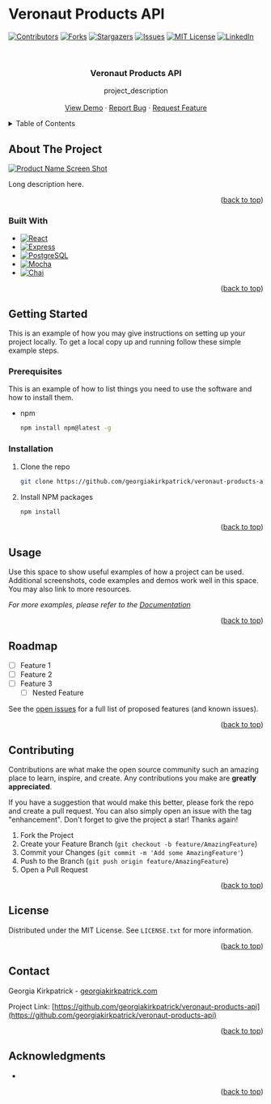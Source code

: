 # Veronaut Products API


<a name="readme-top"></a>

[![Contributors][contributors-shield]][contributors-url]
[![Forks][forks-shield]][forks-url]
[![Stargazers][stars-shield]][stars-url]
[![Issues][issues-shield]][issues-url]
[![MIT License][license-shield]][license-url]
[![LinkedIn][linkedin-shield]][linkedin-url]


<!-- PROJECT LOGO -->
<br />
<div align="center">

  <!--Project Title
  This is the name of the project. It describes the whole project in one sentence, and helps people understand what the main goal and aim of the project is.
  -->
  <h3 align="center">Veronaut Products API</h3>

  <!-- 
  Short Project Description - 2-4 sentences
  -->

  <p align="center">
    project_description
    <br />
    <br />
    <a href="https://veronaut.herokuapp.com">View Demo</a>
    ·
    <a href="https://github.com/georgiakirkpatrick/veronaut-products-api/issues">Report Bug</a>
    ·
    <a href="https://github.com/georgiakirkpatrick/veronaut-products-api/issues">Request Feature</a>
  </p>
</div>

<!-- TABLE OF CONTENTS -->
<details>
  <summary>Table of Contents</summary>
  <ol>
    <li>
      <a href="#about-the-project">About The Project</a>
      <ul>
        <li><a href="#built-with">Built With</a></li>
      </ul>
    </li>
    <li>
      <a href="#getting-started">Getting Started</a>
      <ul>
        <li><a href="#prerequisites">Prerequisites</a></li>
        <li><a href="#installation">Installation</a></li>
      </ul>
    </li>
    <li><a href="#usage">Usage</a></li>
    <li><a href="#roadmap">Roadmap</a></li>
    <li><a href="#contributing">Contributing</a></li>
    <li><a href="#license">License</a></li>
    <li><a href="#contact">Contact</a></li>
    <li><a href="#acknowledgments">Acknowledgments</a></li>
  </ol>
</details>



<!-- ABOUT THE PROJECT
  This is an important component of your project that many new developers often overlook.

  Your description is an extremely important aspect of your project. A well-crafted description allows you to show off your work to other developers as well as potential employers.

  The quality of a README description often differentiates a good project from a bad project. A good one takes advantage of the opportunity to explain and showcase:

  - What your application does,
  - Why you used the technologies you used,
  - Some of the challenges you faced and features you hope to implement in the future.
-->

## About The Project

[![Product Name Screen Shot][product-screenshot]](https://example.com)

Long description here.

<p align="right">(<a href="#readme-top">back to top</a>)</p>


### Built With

* [![React][React.js]][React-url]
* [![Express][Express-shield]][Express-url]
* [![PostgreSQL][PostgreSQL-shield]][PostgreSQL-url]
* [![Mocha][Mocha-shield]][Mocha-url]
* [![Chai][Chai-shield]][Chai-url]



<p align="right">(<a href="#readme-top">back to top</a>)</p>

<!-- GETTING STARTED 
If you are working on a project that a user needs to install or run locally in a machine like a "POS", you should include the steps required to install your project and also the required dependencies if any.

Provide a step-by-step description of how to get the development environment set and running.
-->
## Getting Started

This is an example of how you may give instructions on setting up your project locally.
To get a local copy up and running follow these simple example steps.

### Prerequisites

This is an example of how to list things you need to use the software and how to install them.
* npm
  ```sh
  npm install npm@latest -g
  ```

### Installation

1. Clone the repo
   ```sh
   git clone https://github.com/georgiakirkpatrick/veronaut-products-api.git
   ```
2. Install NPM packages
   ```sh
   npm install
   ```

<p align="right">(<a href="#readme-top">back to top</a>)</p>



<!-- USAGE EXAMPLES 
Provide instructions and examples so users/contributors can use the project. This will make it easy for them in case they encounter a problem – they will always have a place to reference what is expected.

You can also make use of visual aids by including materials like screenshots to show examples of the running project and also the structure and design principles used in your project.

Also if your project will require authentication like passwords or usernames, this is a good section to include the credentials.
-->

## Usage

Use this space to show useful examples of how a project can be used. Additional screenshots, code examples and demos work well in this space. You may also link to more resources.

_For more examples, please refer to the [Documentation](https://example.com)_

<p align="right">(<a href="#readme-top">back to top</a>)</p>



<!-- ROADMAP -->
## Roadmap

- [ ] Feature 1
- [ ] Feature 2
- [ ] Feature 3
    - [ ] Nested Feature

See the [open issues](https://github.com/georgiakirkpatrick/veronaut-products-api/issues) for a full list of proposed features (and known issues).

<p align="right">(<a href="#readme-top">back to top</a>)</p>



<!-- CONTRIBUTING -->
## Contributing

Contributions are what make the open source community such an amazing place to learn, inspire, and create. Any contributions you make are **greatly appreciated**.

If you have a suggestion that would make this better, please fork the repo and create a pull request. You can also simply open an issue with the tag "enhancement".
Don't forget to give the project a star! Thanks again!

1. Fork the Project
2. Create your Feature Branch (`git checkout -b feature/AmazingFeature`)
3. Commit your Changes (`git commit -m 'Add some AmazingFeature'`)
4. Push to the Branch (`git push origin feature/AmazingFeature`)
5. Open a Pull Request

<p align="right">(<a href="#readme-top">back to top</a>)</p>



<!-- LICENSE 
For most README files, this is usually considered the last part. It lets other developers know what they can and cannot do with your project.

We have different types of licenses depending on the kind of project you are working on. Depending on the one you will choose it will determine the contributions your project gets.

The most common one is the GPL License which allows other to make modification to your code and use it for commercial purposes. If you need help choosing a license, use check out this link: https://choosealicense.com/
-->

## License

Distributed under the MIT License. See `LICENSE.txt` for more information.

<p align="right">(<a href="#readme-top">back to top</a>)</p>



<!-- CONTACT -->
## Contact

Georgia Kirkpatrick - [georgiakirkpatrick.com](https://georgiakirkpatrick.com)

Project Link: [https://github.com/georgiakirkpatrick/veronaut-products-api](https://github.com/georgiakirkpatrick/veronaut-products-api)

<p align="right">(<a href="#readme-top">back to top</a>)</p>


<!-- ACKNOWLEDGMENTS 
If you worked on the project as a team or an organization, list your collaborators/team members. You should also include links to their GitHub profiles and social media too.

Also, if you followed tutorials or referenced a certain material that might help the user to build that particular project, include links to those here as well.

This is just a way to show your appreciation and also to help others get a first hand copy of the project.
-->
## Acknowledgments

* []()

<p align="right">(<a href="#readme-top">back to top</a>)</p>



<!-- MARKDOWN LINKS & IMAGES -->
<!-- https://www.markdownguide.org/basic-syntax/#reference-style-links -->
[contributors-shield]: https://img.shields.io/github/contributors/georgiakirkpatrick/veronaut-products-api.svg?style=for-the-badge
[contributors-url]: https://github.com/georgiakirkpatrick/veronaut-products-api/graphs/contributors
[forks-shield]: https://img.shields.io/github/forks/georgiakirkpatrick/veronaut-products-api.svg?style=for-the-badge
[forks-url]: https://github.com/georgiakirkpatrick/veronaut-products-api/network/members
[stars-shield]: https://img.shields.io/github/stars/georgiakirkpatrick/veronaut-products-api.svg?style=for-the-badge
[stars-url]: https://github.com/georgiakirkpatrick/veronaut-products-api/stargazers
[issues-shield]: https://img.shields.io/github/issues/georgiakirkpatrick/veronaut-products-api.svg?style=for-the-badge
[issues-url]: https://github.com/georgiakirkpatrick/veronaut-products-api/issues
[license-shield]: https://img.shields.io/github/license/georgiakirkpatrick/veronaut-products-api.svg?style=for-the-badge
[license-url]: https://github.com/georgiakirkpatrick/veronaut-products-api/blob/master/LICENSE.txt
[linkedin-shield]: https://img.shields.io/badge/-LinkedIn-black.svg?style=for-the-badge&logo=linkedin&colorB=555
[linkedin-url]: https://linkedin.com/in/georgia-kirkpatrick
[product-screenshot]: images/screenshot.png
[React.js]: https://img.shields.io/badge/React-20232A?style=for-the-badge&logo=react&logoColor=61DAFB
[React-url]: https://reactjs.org/
[Express-shield]: https://img.shields.io/badge/EXPRESS-000000?style=for-the-badge&logo=express
[Express-url]: https://expressjs.com
[PostgreSQL-shield]: https://img.shields.io/badge/PostgreSQL-4169E1?style=for-the-badge&logo=postgresql&logoColor=white
[PostgreSQL-url]: https://www.postgresql.org
[Mocha-shield]: https://img.shields.io/badge/Mocha-8D6748?style=for-the-badge&logo=mocha&logoColor=white
[Mocha-url]: https://mochajs.org
[Chai-shield]: https://img.shields.io/badge/Chai-A30701?style=for-the-badge&logo=chai
[Chai-url]: https://www.chaijs.com
